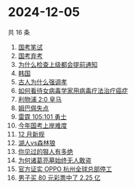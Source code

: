 # 2024-12-05

共 16 条

<!-- BEGIN ZHIHUSEARCH -->
<!-- 最后更新时间 Thu Dec 05 2024 16:05:30 GMT+0800 (China Standard Time) -->
1. [国考笔试](https://www.zhihu.com/search?q=国考笔试)
1. [国考弃考](https://www.zhihu.com/search?q=国考弃考)
1. [为什么检查上级都会提前通知](https://www.zhihu.com/search?q=为什么检查上级都会提前通知)
1. [韩国](https://www.zhihu.com/search?q=韩国)
1. [古人为什么强调孝](https://www.zhihu.com/search?q=古人为什么强调孝)
1. [如何看待女病毒学家用病毒疗法治疗癌症](https://www.zhihu.com/search?q=如何看待女病毒学家用病毒疗法治疗癌症)
1. [利物浦 2:0 皇马](https://www.zhihu.com/search?q=利物浦%202:0%20皇马)
1. [姆巴佩失点](https://www.zhihu.com/search?q=姆巴佩失点)
1. [雷霆 105:101 勇士](https://www.zhihu.com/search?q=雷霆%20105:101%20勇士)
1. [今年国考上岸难度](https://www.zhihu.com/search?q=今年国考上岸难度)
1. [12 月新规](https://www.zhihu.com/search?q=12%20月新规)
1. [湖人vs森林狼](https://www.zhihu.com/search?q=湖人vs森林狼)
1. [你见过的狠人有多绝](https://www.zhihu.com/search?q=你见过的狠人有多绝)
1. [为何诸葛亮墓始终无人敢盗](https://www.zhihu.com/search?q=为何诸葛亮墓始终无人敢盗)
1. [官方证实 OPPO 杭州全球总部停工](https://www.zhihu.com/search?q=官方证实%20OPPO%20杭州全球总部停工)
1. [男子买 80 元彩票中了 2.25 亿](https://www.zhihu.com/search?q=男子买%2080%20元彩票中了%202.25%20亿)
<!-- END ZHIHUSEARCH -->
